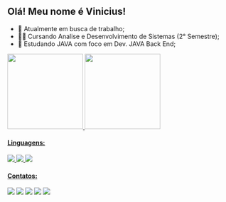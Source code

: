 ## Olá! Meu nome é Vinicius!


- 🔭 Atualmente em busca de trabalho;
- 👨‍🎓 Cursando Analise e Desenvolvimento de Sistemas (2° Semestre);
- 🌱 Estudando JAVA com foco em Dev. JAVA Back End;

<div>
  <a href="https://github.com/TheeCronos">
  <img height="170em" src="https://github-readme-stats.vercel.app/api?username=TheeCronos&show_icons=true&theme=gotham&include_all_commits=true&count_private=true"/>
  <img height="170em" src="https://github-readme-stats.vercel.app/api/top-langs/?username=TheeCronos&layout=count=8&langs_count=7&theme=gotham"/>
</div>
	
#### Linguagens: 
	
</div>
<target="_blank"><img src="https://img.shields.io/badge/C-00599C?style=for-the-badge&logo=c&logoColor=white" target="_blank"> 
<target="_blank"><img src="https://img.shields.io/badge/Java-ED8B00?style=for-the-badge&logo=java&logoColor=white" target="_blank">
<target="_blank"><img src="https://img.shields.io/badge/Spring-6DB33F?style=for-the-badge&logo=spring&logoColor=white" target="_blank">
</div>

#### Contatos:

</div>
	<a href="https://www.linkedin.com/in/vinicius-oliveira-616403216/" target="_blank"><img src="https://img.shields.io/badge/-LinkedIn-%230077B5?style=for-the-badge&logo=linkedin&logoColor=white" target="_blank"></a> 
	<a href="https://t.me/TheeCronos" target="_blank"><img src="https://img.shields.io/badge/Telegram-2CA5E0?style=for-the-badge&logo=telegram&logoColor=white" target="_blank"></a> 
	<a href="https://api.whatsapp.com/send?phone=5561982324559" target="_blank"><img src="https://img.shields.io/badge/WhatsApp-25D366?style=for-the-badge&logo=whatsapp&logoColor=white" target="_blank"></a> 
	<a href="mailto:vinicius.o.s@outlook.com" target="_blank"><img src="https://img.shields.io/badge/Outlook-0078D4?style=for-the-badge&logo=Outlook&logoColor=white" target="_blank"></a>
</div>

<img src="https://komarev.com/ghpvc/?username=TheeCronos&color=green">


